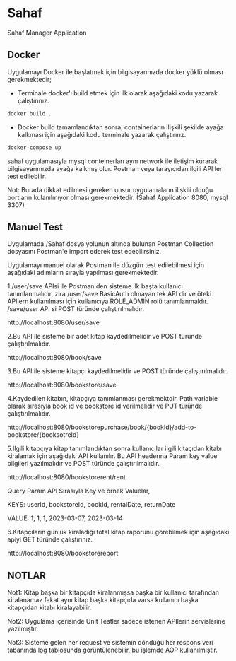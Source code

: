 # Sahaf
Sahaf Manager Application

## Docker
Uygulamayı Docker ile başlatmak için bilgisayarınızda docker yüklü olması gerekmektedir;

* Terminale docker'ı build etmek için ilk olarak aşağıdaki kodu yazarak çalıştırınız.
```sh  
docker build .
```

* Docker build tamamlandıktan sonra, containerların ilişkili şekilde ayağa kalkması için aşağıdaki kodu terminale yazarak çalıştırırız.
```sh
docker-compose up
```

sahaf uygulamasıyla mysql conteinerları aynı network ile iletişim kurarak bilgisayarımızda ayağa kalkmış olur. Postman veya tarayıcıdan ilgili API ler test edilebilir.

Not: Burada dikkat edilmesi gereken unsur uygulamaların ilişkili olduğu portların kulanılmıyor olması gerekmektedir. 
(Sahaf Application 8080, mysql 3307)

## Manuel Test

Uygulamada /Sahaf dosya yolunun altında bulunan Postman Collection dosyasını Postman'e import ederek test edebilirsiniz.

Uygulamayı manuel olarak Postman ile düzgün test edilebilmesi için aşağıdaki adımların sırayla yapılması gerekmektedir.

1./user/save APIsi ile Postman den sisteme ilk başta kullanıcı tanımlanmalıdır, zira /user/save BasicAuth olmayan tek API dir ve öteki APIlern kullanılması için kullanıcıya ROLE_ADMIN rolü tanımlanmaldır. /save/user API si POST türünde çalıştırılmalıdır. 

http://localhost:8080/user/save

2.Bu API ile sisteme bir adet kitap kaydedilmelidir ve POST türünde çalıştırılmalıdır. 

http://localhost:8080/book/save

3.Bu API ile sisteme kitapçı kaydedilmelidir ve POST türünde çalıştırılmalıdır. 

http://localhost:8080/bookstore/save

4.Kaydedilen kitabın, kitapçıya tanımlanması gerekmektdir. Path variable olarak sırasıyla book id ve bookstore id verilmelidir ve PUT türünde çalıştırılmalıdır. 

http://localhost:8080/bookstorepurchase/book/{bookId}/add-to-bookstore/{booksotreId}

5.Ilgili kitapçıya kitap tanımlandıktan sonra kullanıcılar ilgili kitaçıdan kitabı kiralamak için aşağıdaki API kullanılır. Bu API headerına Param key value bilgileri yazılmalıdır ve POST türünde çalıştırılmalıdır. 

http://localhost:8080/bookstorerent/rent

Query Param API Sırasıyla Key ve örnek Valuelar,

KEYS: userId, bookstoreId, bookId, rentalDate, returnDate

VALUE: 1, 1, 1, 2023-03-07, 2023-03-14

6.Kitapçıların günlük kiraladığı total kitap raporunu görebilmek için aşağıdaki apiyi GET türünde çalıştırınız. 

http://localhost:8080/bookstorereport

## NOTLAR
Not1: Kitap başka bir kitapçıda kiralanmışsa başka bir kullanıcı tarafından kiralanamaz fakat aynı kitap başka kitapçıda varsa kullanıcı başka kitapçıdan kitabı kiralayabilir. 

Not2: Uygulama içerisinde Unit Testler sadece istenen APIlerin servislerine yazılmıştır.

Not3: Sisteme gelen her request ve sistemin döndüğü her respons veri tabanında log tablosunda görüntülenebilir, bu işlemde AOP kullanılmıştır.
  
  
  
  
  
  
  
